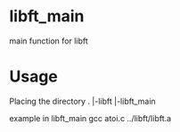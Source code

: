 # libft_main
main function for libft

# Usage

Placing the directory
.
|-libft
|-libft_main

example in libft_main
gcc atoi.c ../libft/libft.a
